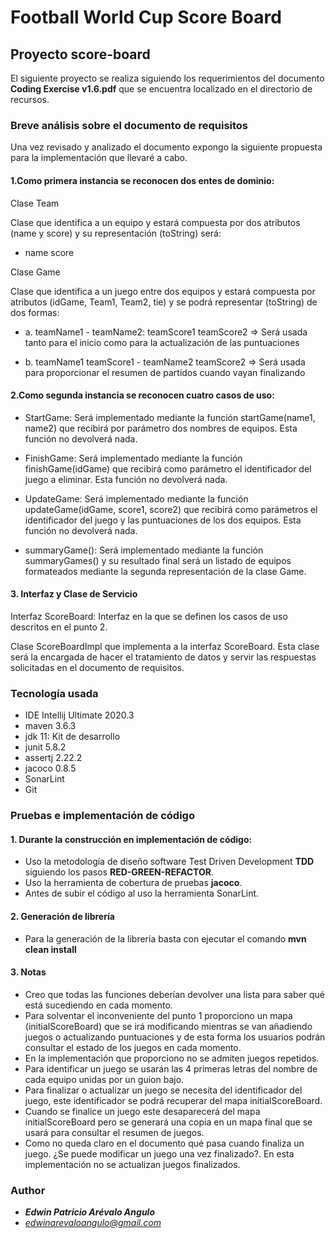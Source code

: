 # Football World Cup Score Board

## Proyecto score-board

El siguiente proyecto se realiza siguiendo los requerimientos del documento **Coding Exercise v1.6.pdf** que se
encuentra localizado en el directorio de recursos.

### Breve análisis sobre el documento de requisitos

Una vez revisado y analizado el documento expongo la siguiente propuesta para la implementación que llevaré a cabo.

#### 1.Como primera instancia se reconocen dos entes de dominio:

Clase Team

Clase que identifica a un equipo y estará compuesta por dos atributos (name y score) y su representación (toString)
será:

* name score

Clase Game

Clase que identifica a un juego entre dos equipos y estará compuesta por atributos (idGame, Team1, Team2, tie) y se
podrá representar (toString) de dos formas:

* a. teamName1 - teamName2: teamScore1 teamScore2 => Será usada tanto para el inicio como para la actualización de las
  puntuaciones

* b. teamName1 teamScore1 - teamName2 teamScore2 => Será usada para proporcionar el resumen de partidos cuando vayan
  finalizando

#### 2.Como segunda instancia se reconocen cuatro casos de uso:

* StartGame: Será implementado mediante la función startGame(name1, name2) que recibirá por parámetro dos nombres de
  equipos. Esta función no devolverá nada.

* FinishGame: Será implementado mediante la función finishGame(idGame) que recibirá como parámetro el identificador del
  juego a eliminar. Esta función no devolverá nada.

* UpdateGame: Será implementado mediante la función updateGame(idGame, score1, score2) que recibirá como parámetros el
  identificador del juego y las puntuaciones de los dos equipos. Esta función no devolverá nada.

* summaryGame(): Será implementado mediante la función summaryGames() y su resultado final será un listado de equipos
  formateados mediante la segunda representación de la clase Game.

#### 3. Interfaz y Clase de Servicio

Interfaz ScoreBoard: Interfaz en la que se definen los casos de uso descritos en el punto 2.

Clase ScoreBoardImpl que implementa a la interfaz ScoreBoard. Esta clase será la encargada de hacer el tratamiento de
datos y servir las respuestas solicitadas en el documento de requisitos.

### Tecnología usada

* IDE Intellij Ultimate 2020.3
* maven 3.6.3
* jdk 11: Kit de desarrollo
* junit 5.8.2
* assertj 2.22.2
* jacoco 0.8.5
* SonarLint
* Git

### Pruebas e implementación de código

#### 1. Durante la construcción en implementación de código:

* Uso la metodología de diseño software Test Driven Development **TDD** siguiendo los pasos **RED-GREEN-REFACTOR**.
* Uso la herramienta de cobertura de pruebas **jacoco**.
* Antes de subir el código al uso la herramienta SonarLint.

#### 2. Generación de librería

* Para la generación de la librería basta con ejecutar el comando **mvn clean install**

#### 3. Notas

* Creo que todas las funciones deberían devolver una lista para saber qué está sucediendo en cada momento.
* Para solventar el inconveniente del punto 1 proporciono un mapa (initialScoreBoard) que se irá modificando mientras se
  van añadiendo juegos o actualizando puntuaciones y de esta forma los usuarios podrán consultar el estado de los juegos
  en cada momento.
* En la implementación que proporciono no se admiten juegos repetidos.
* Para identificar un juego se usarán las 4 primeras letras del nombre de cada equipo unidas por un guion bajo.
* Para finalizar o actualizar un juego se necesita del identificador del juego, este identificador se podrá recuperar
  del mapa initialScoreBoard.
* Cuando se finalice un juego este desaparecerá del mapa initialScoreBoard pero se generará una copia en un mapa final
  que se usará para consultar el resumen de juegos.
* Como no queda claro en el documento qué pasa cuando finaliza un juego. ¿Se puede modificar un juego una vez
  finalizado?. En esta implementación no se actualizan juegos finalizados.

### Author
* *****Edwin Patricio Arévalo Angulo*****
* *edwinarevaloangulo@gmail.com*
 



